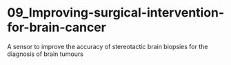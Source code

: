 # 09_Improving-surgical-intervention-for-brain-cancer
A sensor to improve the accuracy of stereotactic brain biopsies for the  diagnosis of brain tumours
